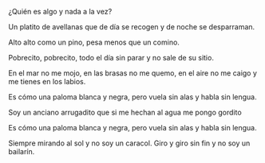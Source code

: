 ¿Quién es algo y nada a la vez?

Un platito de avellanas que de día se recogen y de noche se desparraman.

Alto alto como un pino, pesa menos que un comino.

Pobrecito, pobrecito, todo el día sin parar y no sale de su sitio.

En el mar no me mojo, en las brasas no me quemo, en el aire no me caigo y me tienes en los labios.

Es cómo una paloma blanca y negra, pero vuela sin alas y habla sin lengua.

Soy un anciano arrugadito que si me hechan al agua me pongo gordito

Es cómo una paloma blanca y negra, pero vuela sin alas y habla sin lengua.

Siempre mirando al sol y no soy un caracol. Giro y giro sin fin y no soy un bailarín.

